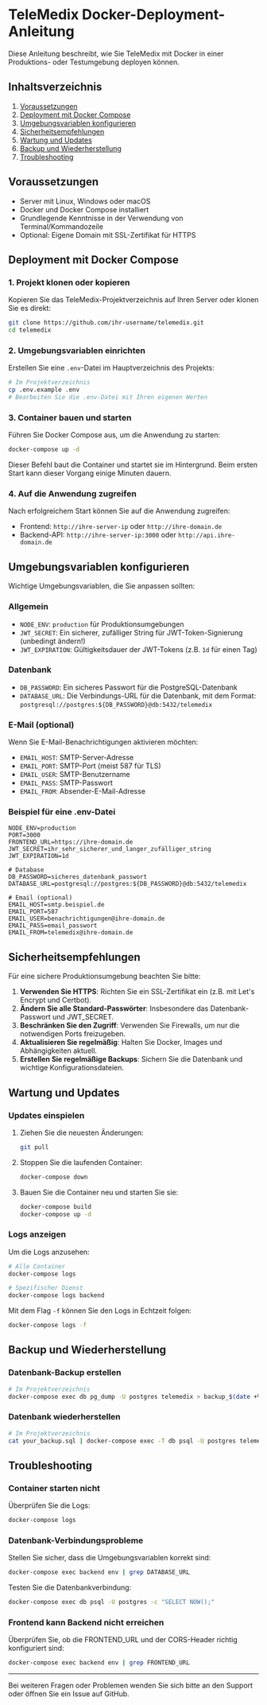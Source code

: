 # TeleMedix Docker-Deployment-Anleitung

Diese Anleitung beschreibt, wie Sie TeleMedix mit Docker in einer Produktions- oder Testumgebung deployen können.

## Inhaltsverzeichnis

1. [Voraussetzungen](#voraussetzungen)
2. [Deployment mit Docker Compose](#deployment-mit-docker-compose)
3. [Umgebungsvariablen konfigurieren](#umgebungsvariablen-konfigurieren)
4. [Sicherheitsempfehlungen](#sicherheitsempfehlungen)
5. [Wartung und Updates](#wartung-und-updates)
6. [Backup und Wiederherstellung](#backup-und-wiederherstellung)
7. [Troubleshooting](#troubleshooting)

## Voraussetzungen

- Server mit Linux, Windows oder macOS
- Docker und Docker Compose installiert
- Grundlegende Kenntnisse in der Verwendung von Terminal/Kommandozeile
- Optional: Eigene Domain mit SSL-Zertifikat für HTTPS

## Deployment mit Docker Compose

### 1. Projekt klonen oder kopieren

Kopieren Sie das TeleMedix-Projektverzeichnis auf Ihren Server oder klonen Sie es direkt:

```bash
git clone https://github.com/ihr-username/telemedix.git
cd telemedix
```

### 2. Umgebungsvariablen einrichten

Erstellen Sie eine `.env`-Datei im Hauptverzeichnis des Projekts:

```bash
# Im Projektverzeichnis
cp .env.example .env
# Bearbeiten Sie die .env-Datei mit Ihren eigenen Werten
```

### 3. Container bauen und starten

Führen Sie Docker Compose aus, um die Anwendung zu starten:

```bash
docker-compose up -d
```

Dieser Befehl baut die Container und startet sie im Hintergrund. Beim ersten Start kann dieser Vorgang einige Minuten dauern.

### 4. Auf die Anwendung zugreifen

Nach erfolgreichem Start können Sie auf die Anwendung zugreifen:

- Frontend: `http://ihre-server-ip` oder `http://ihre-domain.de`
- Backend-API: `http://ihre-server-ip:3000` oder `http://api.ihre-domain.de`

## Umgebungsvariablen konfigurieren

Wichtige Umgebungsvariablen, die Sie anpassen sollten:

### Allgemein

- `NODE_ENV`: `production` für Produktionsumgebungen
- `JWT_SECRET`: Ein sicherer, zufälliger String für JWT-Token-Signierung (unbedingt ändern!)
- `JWT_EXPIRATION`: Gültigkeitsdauer der JWT-Tokens (z.B. `1d` für einen Tag)

### Datenbank

- `DB_PASSWORD`: Ein sicheres Passwort für die PostgreSQL-Datenbank
- `DATABASE_URL`: Die Verbindungs-URL für die Datenbank, mit dem Format: `postgresql://postgres:${DB_PASSWORD}@db:5432/telemedix`

### E-Mail (optional)

Wenn Sie E-Mail-Benachrichtigungen aktivieren möchten:

- `EMAIL_HOST`: SMTP-Server-Adresse
- `EMAIL_PORT`: SMTP-Port (meist 587 für TLS)
- `EMAIL_USER`: SMTP-Benutzername
- `EMAIL_PASS`: SMTP-Passwort
- `EMAIL_FROM`: Absender-E-Mail-Adresse

### Beispiel für eine .env-Datei

```
NODE_ENV=production
PORT=3000
FRONTEND_URL=https://ihre-domain.de
JWT_SECRET=ihr_sehr_sicherer_und_langer_zufälliger_string
JWT_EXPIRATION=1d

# Database
DB_PASSWORD=sicheres_datenbank_passwort
DATABASE_URL=postgresql://postgres:${DB_PASSWORD}@db:5432/telemedix

# Email (optional)
EMAIL_HOST=smtp.beispiel.de
EMAIL_PORT=587
EMAIL_USER=benachrichtigungen@ihre-domain.de
EMAIL_PASS=email_passwort
EMAIL_FROM=telemedix@ihre-domain.de
```

## Sicherheitsempfehlungen

Für eine sichere Produktionsumgebung beachten Sie bitte:

1. **Verwenden Sie HTTPS**: Richten Sie ein SSL-Zertifikat ein (z.B. mit Let's Encrypt und Certbot).
2. **Ändern Sie alle Standard-Passwörter**: Insbesondere das Datenbank-Passwort und JWT_SECRET.
3. **Beschränken Sie den Zugriff**: Verwenden Sie Firewalls, um nur die notwendigen Ports freizugeben.
4. **Aktualisieren Sie regelmäßig**: Halten Sie Docker, Images und Abhängigkeiten aktuell.
5. **Erstellen Sie regelmäßige Backups**: Sichern Sie die Datenbank und wichtige Konfigurationsdateien.

## Wartung und Updates

### Updates einspielen

1. Ziehen Sie die neuesten Änderungen:
   ```bash
   git pull
   ```

2. Stoppen Sie die laufenden Container:
   ```bash
   docker-compose down
   ```

3. Bauen Sie die Container neu und starten Sie sie:
   ```bash
   docker-compose build
   docker-compose up -d
   ```

### Logs anzeigen

Um die Logs anzusehen:

```bash
# Alle Container
docker-compose logs

# Spezifischer Dienst
docker-compose logs backend
```

Mit dem Flag `-f` können Sie den Logs in Echtzeit folgen:

```bash
docker-compose logs -f
```

## Backup und Wiederherstellung

### Datenbank-Backup erstellen

```bash
# Im Projektverzeichnis
docker-compose exec db pg_dump -U postgres telemedix > backup_$(date +%Y%m%d_%H%M%S).sql
```

### Datenbank wiederherstellen

```bash
# Im Projektverzeichnis
cat your_backup.sql | docker-compose exec -T db psql -U postgres telemedix
```

## Troubleshooting

### Container starten nicht

Überprüfen Sie die Logs:

```bash
docker-compose logs
```

### Datenbank-Verbindungsprobleme

Stellen Sie sicher, dass die Umgebungsvariablen korrekt sind:

```bash
docker-compose exec backend env | grep DATABASE_URL
```

Testen Sie die Datenbankverbindung:

```bash
docker-compose exec db psql -U postgres -c "SELECT NOW();"
```

### Frontend kann Backend nicht erreichen

Überprüfen Sie, ob die FRONTEND_URL und der CORS-Header richtig konfiguriert sind:

```bash
docker-compose exec backend env | grep FRONTEND_URL
```

---

Bei weiteren Fragen oder Problemen wenden Sie sich bitte an den Support oder öffnen Sie ein Issue auf GitHub. 